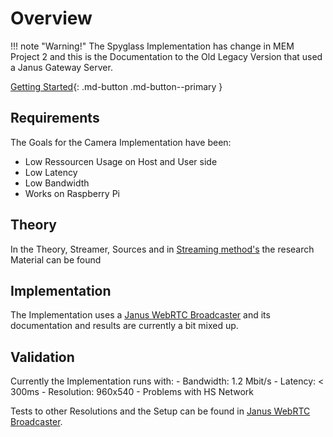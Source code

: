 # Overview

!!! note "Warning!"
    The Spyglass Implementation has change in MEM Project 2 and this is the Documentation to the Old Legacy Version that used a Janus Gateway Server.

[Getting Started](10-spyglass-getting-started_webrtc.md){: .md-button .md-button--primary }

## Requirements

The Goals for the Camera Implementation have been:

- Low Ressourcen Usage on Host and User side
- Low Latency
- Low Bandwidth
- Works on Raspberry Pi

## Theory

In the Theory, Streamer, Sources and in [Streaming method's](../Research/streamingmethods.md) the research Material can be found

## Implementation

The Implementation uses a [Janus WebRTC Broadcaster](../Research/Streamers/janus.md) and its documentation and results are currently a bit mixed up.

## Validation

Currently the Implementation runs with:
    - Bandwidth: 1.2 Mbit/s 
    - Latency: < 300ms 
    - Resolution: 960x540
    - Problems with HS Network

Tests to other Resolutions and the Setup can be found in [Janus WebRTC Broadcaster](../Research/Streamers/janus.md).